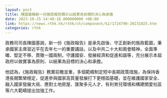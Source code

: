 ```yaml
---
layout: post
title: 陳國基稱新一份施政報告顯示以結果為目標的決心與承擔
date: 2023-10-25 14:49:18.000000000 +08:00
link: https://news.rthk.hk/rthk/ch/component/k2/1724790-20231025.htm
categories: rthk
---
```


政務司司長陳國基說，新一份《施政報告》是承先啟後、守正創新的施政藍圖，秉承國家主席習近平在去年七一的重要講話，以及中共二十大和兩會精神，全面準確、堅定不移、貫徹一國兩制，守護國安、發展經濟和促進和諧等，充分展示本屆政府以做實事為原則、以結果為目標的決心和承擔。

他認為，《施政報告》務實前瞻並重，多個範疇制定短中長期政策措施，為保持香港長期繁榮穩定，促進參與國家高質量發展打下更穩固基礎，並在維護國家安全、融入國家發展大局、應對土地房屋、匯聚多元人才、有利育兒環境和構建關愛社區等六大範疇提出加強工作。
